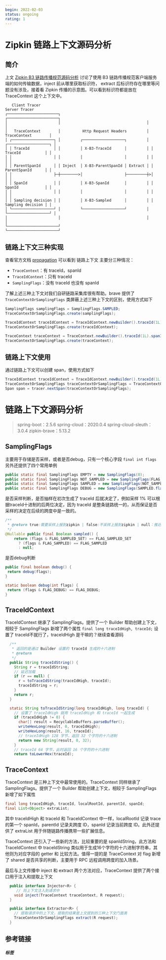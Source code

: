 ```yaml
---
begin: 2022-02-03
status: ongoing
rating: 1
---
```


# Zipkin 链路上下文源码分析

## 简介

上文 [Zipkin B3 链路传播规范源码分析](https://juejin.cn/post/7059756331451809822)  讨论了使用 B3 链路传播规范客户端服务端的如何传输数据，inject 前从哪里获取标识符， extract 后标识符存在哪里等问题没有涉及，接着看 Zipkin 传播的示意图。可以看到标识符都是放在 TraceContext 这个上下文中。

```
   Client Tracer                                                  Server Tracer     
┌───────────────────────┐                                       ┌───────────────────────┐
│                       │                                       │                       │
│   TraceContext        │          Http Request Headers         │   TraceContext        │
│ ┌───────────────────┐ │         ┌───────────────────┐         │ ┌───────────────────┐ │
│ │ TraceId           │ │         │ X-B3-TraceId      │         │ │ TraceId           │ │
│ │                   │ │         │                   │         │ │                   │ │
│ │ ParentSpanId      │ │ Inject  │ X-B3-ParentSpanId │ Extract │ │ ParentSpanId      │ │
│ │                   ├─┼────────>│                   ├─────────┼>│                   │ │
│ │ SpanId            │ │         │ X-B3-SpanId       │         │ │ SpanId            │ │
│ │                   │ │         │                   │         │ │                   │ │
│ │ Sampling decision │ │         │ X-B3-Sampled      │         │ │ Sampling decision │ │
│ └───────────────────┘ │         └───────────────────┘         │ └───────────────────┘ │
│                       │                                       │                       │
└───────────────────────┘                                       └───────────────────────┘
```

## 链路上下文三种实现

查看官方文档 [propagation](https://github.com/freshchen/brave/tree/master/brave#propagation) 可以看到 链路上下文 主要分三种情况：
- `TraceContext`：有 traceId，spanId
- `TraceIdContext`：只有 traceId
- `SamplingFlags`：没有 traceId 也没有 spanId

了解上述三种上下文对我们自研链路采集库很有帮助。brave 提供了 `TraceContextOrSamplingFlags` 类屏蔽上述三种上下文的区别，使用方式如下

```java
SamplingFlags samplingFlags = SamplingFlags.SAMPLED;
TraceContextOrSamplingFlags.create(samplingFlags);

TraceIdContext traceIdContext = TraceIdContext.newBuilder().traceId(1L).sampled(true).build();
TraceContextOrSamplingFlags.create(traceIdContext);

TraceContext traceContext = TraceContext.newBuilder().traceId(1L).spanId(1L).parentId(1L).sampled(true).build();
TraceContextOrSamplingFlags.create(traceContext);

```

## 链路上下文使用

通过链路上下文可以创建 span，使用方式如下

```java
TraceIdContext traceIdContext = TraceIdContext.newBuilder().traceId(1L).sampled(true).build();
TraceContextOrSamplingFlags traceContextOrSamplingFlags = TraceContextOrSamplingFlags.create(traceIdContext);
Span span = tracer.nextSpan(traceContextOrSamplingFlags);
```

# 链路上下文源码分析

> spring-boot：2.5.6
> spring-cloud：2020.0.4
> spring-cloud-sleuth：3.0.4
> zipkin-brave：5.13.2


## SamplingFlags

主要用于存储是否采样，或者是否debug，只有一个核心字段
`final int flags`
另外还提供了四个常用单例
```java
public static final SamplingFlags EMPTY = new SamplingFlags(0);
public static final SamplingFlags NOT_SAMPLED = new SamplingFlags(FLAG_SAMPLED_SET);
public static final SamplingFlags SAMPLED = new SamplingFlags(NOT_SAMPLED.flags | FLAG_SAMPLED);
public static final SamplingFlags DEBUG = new SamplingFlags(SAMPLED.flags | FLAG_DEBUG);
```

是否采样判断，是否抽样在初次生成了 traceId 后就决定了，例如采样 1% 可以根据traceId十进制的后两位决定，因为 traceId 是整条链路统一的，从而保证是否采样的决定在后续的跨度中是一致的。
```java
/**  
 * @return true:需要采样上报到zipkin | false:不采样上报到zipkin | null：推迟决定是否上报  
 */
@Nullable public final Boolean sampled() {
	return (flags & FLAG_SAMPLED_SET) == FLAG_SAMPLED_SET
	  ? (flags & FLAG_SAMPLED) == FLAG_SAMPLED
	  : null;
```

是否debug判断
```java
public final boolean debug() {  
 return debug(flags);  
}

static boolean debug(int flags) {  
 return (flags & FLAG_DEBUG) == FLAG_DEBUG;  
}
```

## TraceIdContext

TraceIdContext 继承了 SamplingFlags。提供了一个 Builder 帮助创建上下文，相较于 SamplingFlags 新增了两个属性
`final long traceIdHigh, traceId;`
设置了 traceId不就行了，traceIdHigh 是干嘛的？继续查看源码

```java
  /**
   * 返回的是通过 Builder 设置的 traceId 生成的十六进制
   * @return
   */
  public String traceIdString() {
    String r = traceIdString;
    // 延迟加载
    if (r == null) {
      r = toTraceIdString(traceIdHigh, traceId);
      traceIdString = r;
    }
    return r;
  }

  static String toTraceIdString(long traceIdHigh, long traceId) {
    // 设置了 traceIdHigh 就用 traceIdHigh 和 traceId 一起生成
    if (traceIdHigh != 0) {
      char[] result = RecyclableBuffers.parseBuffer();
      writeHexLong(result, 0, traceIdHigh);
      writeHexLong(result, 16, traceId);
      // traceIdHigh 128 字节，返回 32 个字符的十六进制
      return new String(result, 0, 32);
    }
    // traceId 64 字节，此时返回 16 个字符的十六进制
    return toLowerHex(traceId);
```

## TraceContext
TraceContext 是三种上下文中最常使用的。TraceContext 同样继承了 SamplingFlags。提供了一个 Builder 帮助创建上下文，相较于 SamplingFlags 新增了如下属性
```java
final long traceIdHigh, traceId, localRootId, parentId, spanId;  
final List<Object> extraList;
```

其中 traceIdHigh 和 traceId 和 TraceIdContext 中一样，localRootId 记录 trace 的第一个 spanId，parentId 记录夫跨度 ID，spanId 记录当前跨度 ID。此外还提供了 extraList 用于伴随链路传播携带一些扩展信息。

TraceContext 还引入了一些新的方法，比较重要的是 spanIdString，此方法和 TraceIdContext 中 traceIdString 类似用于生成16个字符的十六进制字符串，其他则为对应字段的 getter 和 比较方法。值得一提的是 TraceContext 对 flag 新增了 shared 是否共享的判断，主要用于 RPC 远程调用跨度的加入场景。

最后与上文传播中 inject 和 extract 两个方法对应，TraceContext 提供了两个接口用于注入和提取上下文

```java
  public interface Injector<R> {
     // 将上下文注入到请求中
    void inject(TraceContext traceContext, R request);
  }

  public interface Extractor<R> {
    // 提取请求中的上下文，提取的结果是上文提到的三种上下文门面类
    TraceContextOrSamplingFlags extract(R request);
  }
```

## 参考链接


##### 标签
